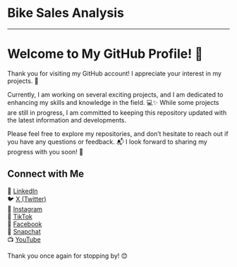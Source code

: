 # Bike Sales Analysis
---
# Welcome to My GitHub Profile! 👋

Thank you for visiting my GitHub account! I appreciate your interest in my projects. 🙏

Currently, I am working on several exciting projects, and I am dedicated to enhancing my skills and knowledge in the field. 💻✨ While some projects are still in progress, I am committed to keeping this repository updated with the latest information and developments.

Please feel free to explore my repositories, and don’t hesitate to reach out if you have any questions or feedback. 📬 I look forward to sharing my progress with you soon! 🚀

## Connect with Me
🔗 [LinkedIn](https://www.linkedin.com/in/al-tayyab-bakhsh-908b84275/)  
🐦 [X (Twitter)](https://twitter.com/TayyabInsights)  
📸 [Instagram](https://www.instagram.com/TayyabInsights/)  
🎵 [TikTok](https://www.tiktok.com/@tayyabinsights)  
📘 [Facebook](https://www.facebook.com/tayyabinsights)  
👻 [Snapchat](https://www.snapchat.com/add/tayyabinsights)  
📺 [YouTube](https://www.youtube.com/@TayyabInsights?sub_confirmation=1)

Thank you once again for stopping by! 😊
